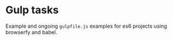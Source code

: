 # Gulp tasks

Example and ongoing `gulpfile.js` examples for es6 projects using browserfy and babel.
